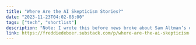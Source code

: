 ```yaml
---
title: "Where Are the AI Skepticism Stories?"
date: "2023-11-23T04:02-08:00"
tags: ["tech", "shortlist"]
description: "Note: I wrote this before news broke about Sam Altman’s ouster from OpenAI. The industry to which I kind of, sort of belong is an odd beast. Everybody’s looking for a story, but the incentives and professional conditions often keeps them from seeing one that’s staring them in the face. What gets covered, and what doesn’t, has always confused me in this way. There appears to be so much low-hanging fruit that no one bothers to pick."
link: https://freddiedeboer.substack.com/p/where-are-the-ai-skepticism-stories?publication_id=295937&post_id=138840957&isFreemail=true&r=1o96ly
---
```


